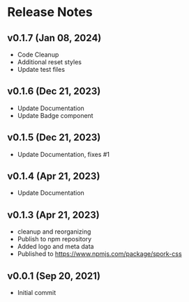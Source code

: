 # Release Notes

## v0.1.7 (Jan 08, 2024)
- Code Cleanup
- Additional reset styles
- Update test files

## v0.1.6 (Dec 21, 2023)
- Update Documentation
- Update Badge component

## v0.1.5 (Dec 21, 2023)
- Update Documentation, fixes #1

## v0.1.4 (Apr 21, 2023)
- Update Documentation

## v0.1.3 (Apr 21, 2023)
- cleanup and reorganizing
- Publish to npm repository
- Added logo and meta data
- Published to https://www.npmjs.com/package/spork-css

## v0.0.1 (Sep 20, 2021)
- Initial commit
